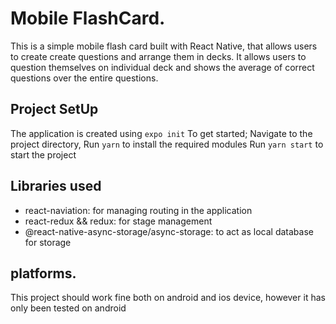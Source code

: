 # Mobile FlashCard.

This is a simple mobile flash card built with React Native, that allows users to create create questions and arrange them in decks.
It allows users to question themselves on individual deck and shows the average of correct questions over the entire questions.


## Project SetUp

The application is created using `expo init`
To get started;
Navigate to the project directory,
Run `yarn` to install the required modules
Run `yarn start` to start the project


## Libraries used

- react-naviation: for managing routing in the application
- react-redux && redux: for stage management
- @react-native-async-storage/async-storage: to act as local database for storage


## platforms.

This project should work fine both on android and ios device, however it has only been tested on android